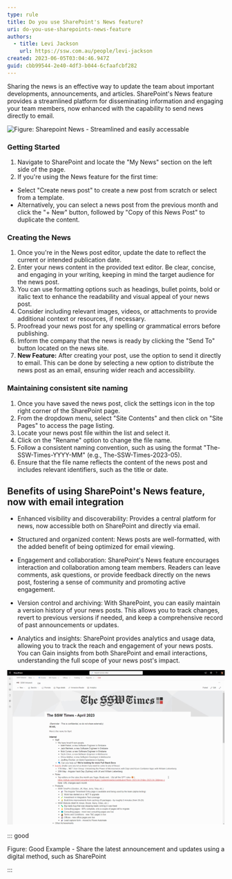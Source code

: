 ```yaml
---
type: rule
title: Do you use SharePoint's News feature?
uri: do-you-use-sharepoints-news-feature
authors:
  - title: Levi Jackson
    url: https://ssw.com.au/people/levi-jackson
created: 2023-06-05T03:04:46.947Z
guid: cbb99544-2e40-4df3-b044-6cfaafcbf282
---
```

Sharing the news is an effective way to update the team about important developments, announcements, and articles. SharePoint's News feature provides a streamlined platform for disseminating information and engaging your team members, now enhanced with the capability to send news directly to email.

![Figure: Sharepoint News - Streamlined and easily accessable](https://github.com/SSWConsulting/SSW.Rules.Content/assets/115961605/03071b29-8a61-44f1-83a7-8a7956f97712)

### Getting Started

1. Navigate to SharePoint and locate the "My News" section on the left side of the page.
2. If you're using the News feature for the first time:

* Select "Create news post" to create a new post from scratch or select from a template.
* Alternatively, you can select a news post from the previous month and click the "+ New" button, followed by "Copy of this News Post" to duplicate the content.

### Creating the News

1. Once you're in the News post editor, update the date to reflect the current or intended publication date.
2. Enter your news content in the provided text editor. Be clear, concise, and engaging in your writing, keeping in mind the target audience for the news post.
3. You can use formatting options such as headings, bullet points, bold or italic text to enhance the readability and visual appeal of your news post.
4. Consider including relevant images, videos, or attachments to provide additional context or resources, if necessary.
5. Proofread your news post for any spelling or grammatical errors before publishing.
6. Imform the company that the news is ready by clicking the "Send To" button located on the news site.
7. **New Feature:** After creating your post, use the option to send it directly to email. This can be done by selecting a new option to distribute the news post as an email, ensuring wider reach and accessibility.

### Maintaining consistent site naming

1. Once you have saved the news post, click the settings icon in the top right corner of the SharePoint page.
2. From the dropdown menu, select "Site Contents" and then click on "Site Pages" to access the page listing.
3. Locate your news post file within the list and select it.
4. Click on the "Rename" option to change the file name.
5. Follow a consistent naming convention, such as using the format "The-SSW-Times-YYYY-MM" (e.g., The-SSW-Times-2023-05).
6. Ensure that the file name reflects the content of the news post and includes relevant identifiers, such as the title or date.

## Benefits of using SharePoint's News feature, now with email integration

* Enhanced visibility and discoverability: Provides a central platform for news, now accessible both on SharePoint and directly via email.

* Structured and organized content: News posts are well-formatted, with the added benefit of being optimized for email viewing.

* Engagement and collaboration: SharePoint's News feature encourages interaction and collaboration among team members. Readers can leave comments, ask questions, or provide feedback directly on the news post, fostering a sense of community and promoting active engagement.

* Version control and archiving: With SharePoint, you can easily maintain a version history of your news posts. This allows you to track changes, revert to previous versions if needed, and keep a comprehensive record of past announcements or updates.

* Analytics and insights: SharePoint provides analytics and usage data, allowing you to track the reach and engagement of your news posts. You can Gain insights from both SharePoint and email interactions, understanding the full scope of your news post's impact.

![](2023-06-05_13-40-03.png)

::: good

Figure: Good Example - Share the latest announcement and updates using a digital method, such as SharePoint

:::
